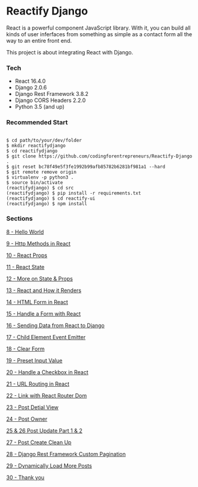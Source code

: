 # Reactify Django

React is a powerful component JavaScript library. With it, you can build all kinds of user inferfaces from something as simple as a contact form all the way to an entire front end.

This project is about integrating React with Django.

### Tech
- React 16.4.0
- Django 2.0.6
- Django Rest Framework 3.8.2
- Django CORS Headers 2.2.0
- Python 3.5 (and up)

### Recommended Start
```

$ cd path/to/your/dev/folder
$ mkdir reactifydjango
$ cd reactifydjango
$ git clone https://github.com/codingforentrepreneurs/Reactify-Django .
$ git reset bc78f49e5f3fe1992b99afb85782b6281bf981a1 --hard
$ git remote remove origin
$ virtualenv -p python3 .
$ source bin/activate
(reactifydjango) $ cd src
(reactifydjango) $ pip install -r requirements.txt
(reactifydjango) $ cd reactify-ui
(reactifydjango) $ npm install
```

### Sections

[8 - Hello World](../../tree/6c835af4d8baf3a7e22ef9abefad455738fabfcd/)

[9 - Http Methods in React](../../tree/5d538670778ff6f642ebd16b0796a8276b111cda/)

[10 - React Props](../../tree/c58d8455a4268cc4966ef29cff745abd7e21c575/)

[11 - React State](../../tree/e8c32eba7c02568faab78cf531a908d2c83af991/)

[12 - More on State & Props](../../tree/55344af50e2bf4ee1363ccebffa326de7b281c79/)

[13 - React and How it Renders](../../tree/37586cc374f8b4d48d85f1ffca61f2a6bd0ea03e/)

[14 - HTML Form in React](../../tree/2db192d7d1c9f944aeb6e8b1326eefb2636da498/)

[15 - Handle a Form with React](../../tree/2cb6b6194545e72c07e54733dea71eac37070e94/)

[16 - Sending Data from React to Django](../../tree/77eae0b301727c6b0190f7f0b6fc3afbe96ad926/)

[17 - Child Element Event Emitter](../../tree/a101fe97e65a7934ba8eba8f2f23c9a2326d77ee/)

[18 - Clear Form](../../tree/1cfb591054c7f0e59893608594bae4abe45172e2/)

[19 - Preset Input Value](../../tree/777e27e8eae408629ab072bf2cb079da36f385b9/)

[20 - Handle a Checkbox in React](../../tree/56b0f61c89ab17aa5be6193eb0f610a9f4ee17a8/)

[21 - URL Routing in React](../../tree/a06673331b1376af301b32bd6a11c6ef73eca05b/)

[22 - Link with React Router Dom](../../tree/a06673331b1376af301b32bd6a11c6ef73eca05b/)

[23 - Post Detial View](../../tree/909e007379df86ee36dcbee5e27dc399de3dae40/)

[24 - Post Owner](../../tree/3636c831c2f83f1ed44b83d4fdabb5ccf62c7a87/)

[25 & 26 Post Update Part 1 & 2](../../tree/0c6d5ae88e2101ee66815f6973eba6a7b7595921/)

[27 - Post Create Clean Up](../../tree/e9ac788d69677948680a356e35af83b6a77cb1da/)

[28 - Django Rest Framework Custom Pagination](../../tree/49fe7e358ef226ce32a0c8521fcb8e7334b346d1/)

[29 - Dynamically Load More Posts](../../tree/01ce4eb5788a39cdbd76d51381f0645fd4657ceb/)

[30 - Thank you](../../tree/4a29c537c290e1a5bd31b8e1b8692972d3f271ec/)
